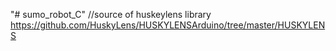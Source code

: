 "# sumo_robot_C" 
//source of huskeylens library
https://github.com/HuskyLens/HUSKYLENSArduino/tree/master/HUSKYLENS
